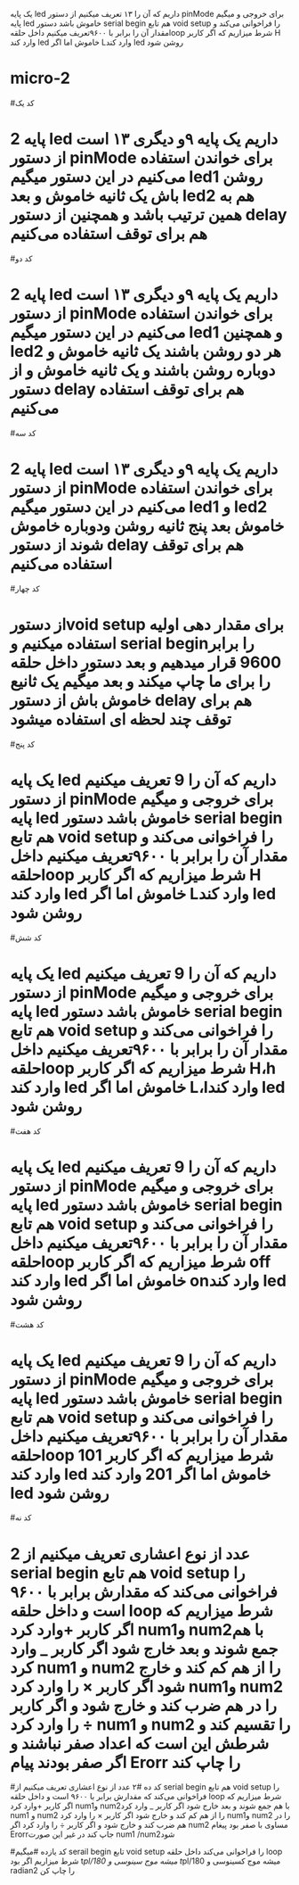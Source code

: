 یک پایه led داریم که آن را ۱۳ تعریف میکنیم از دستور pinMode برای خروجی و میگیم پایه led خاموش باشد دستور serial begin هم تابع void setup را فراخوانی می‌کند و مقدار آن را برابر با ۹۶۰۰تعریف میکنیم داخل حلقهloop شرط میزاریم که اگر کاربر H وارد کند led خاموش اما اگر Lوارد کند led روشن شود
# micro-2
#کد یک
# 2 پایه led داریم یک پایه ۹و دیگری ۱۳ است از دستور pinMode برای خواندن استفاده می‌کنیم در این دستور میگیم led1 روشن باش یک ثانیه خاموش و بعد led2 هم به همین ترتیب باشد و همچنین از دستور delay هم برای توقف استفاده می‌کنیم


#کد دو
# 2 پایه led داریم یک پایه ۹و دیگری ۱۳ است از دستور pinMode برای خواندن استفاده می‌کنیم در این دستور میگیم led1  و همچنین led2 هر دو روشن باشند یک ثانیه خاموش و دوباره روشن باشند و یک ثانیه خاموش و از دستور delay هم برای توقف استفاده می‌کنیم 


#کد سه
# 2 پایه led داریم یک پایه ۹و دیگری ۱۳ است از دستور pinMode برای خواندن استفاده می‌کنیم در این دستور میگیم led1 و led2 خاموش بعد پنج ثانیه روشن ودوباره خاموش شوند از دستور delay هم برای توقف استفاده می‌کنیم  


#کد چهار 
# از دستورvoid setup برای مقدار دهی اولیه استفاده میکنیم و serial beginرا برابر 9600 قرار میدهیم و بعد دستور داخل حلقه را برای ما چاپ میکند و بعد میگیم یک ثانیع خاموش باش از دستور delay هم برای توقف چند لحظه ای استفاده میشود


#کد پنج
# یک پایه led داریم که آن را 9 تعریف میکنیم از دستور pinMode برای خروجی و میگیم پایه led خاموش باشد دستور serial begin هم تابع void setup را فراخوانی می‌کند و مقدار آن را برابر با ۹۶۰۰تعریف میکنیم داخل حلقهloop شرط میزاریم که اگر کاربر H وارد کند led خاموش اما اگر Lوارد کند led روشن شود


#کد شش
 # یک پایه led داریم که آن را 9 تعریف میکنیم از دستور pinMode برای خروجی و میگیم پایه led خاموش باشد دستور serial begin هم تابع void setup را فراخوانی می‌کند و مقدار آن را برابر با ۹۶۰۰تعریف میکنیم داخل حلقهloop شرط میزاریم که اگر کاربر H،h وارد کند led خاموش اما اگر L،lوارد کند led روشن شود


 #کد هفت 
 # یک پایه led داریم که آن را 9 تعریف میکنیم از دستور pinMode برای خروجی و میگیم پایه led خاموش باشد دستور serial begin هم تابع void setup را فراخوانی می‌کند و مقدار آن را برابر با ۹۶۰۰تعریف میکنیم داخل حلقهloop شرط میزاریم که اگر کاربر off وارد کند led خاموش اما اگر onوارد کند led روشن شود


 #کد هشت
 # یک پایه led داریم که آن را 9 تعریف میکنیم از دستور pinMode برای خروجی و میگیم پایه led خاموش باشد دستور serial begin هم تابع void setup را فراخوانی می‌کند و مقدار آن را برابر با ۹۶۰۰تعریف میکنیم داخل حلقهloop شرط میزاریم که اگر کاربر 101 وارد کند led خاموش اما اگر 201 وارد کند led روشن شود


 #کد نه
 # 2 عدد از نوع اعشاری تعریف میکنیم از serial begin هم تابع void setup را فراخوانی می‌کند که مقدارش برابر با ۹۶۰۰  است و داخل حلقه loop شرط میزاریم که اگر کاربر +وارد کرد num1و num2با هم جمع شوند و بعد خارج شود اگر کاربر _ وارد کرد num1 و num2 را از هم کم کند و خارج شود اگر کاربر × را وارد کرد num1و num2 را در هم ضرب کند و خارج شود و اگر کاربر ÷ را وارد کرد num1 و num2  را تقسیم کند و شرطش این است که اعداد صفر نباشند و اگر صفر بودند پیام Erorr را چاپ کند


 #کد ده 
 #۲ عدد از نوع اعشاری تعریف میکنیم از serial begin هم تابع void setup را فراخوانی می‌کند که مقدارش برابر با ۹۶۰۰  است و داخل حلقه loop شرط میزاریم که اگر کاربر +وارد کرد num1و num2با هم جمع شوند و بعد خارج شود اگر کاربر _ وارد کرد num1 و num2 را از هم کم کند و خارج شود اگر کاربر × را وارد کرد num1و num2 را در هم ضرب کند و خارج شود و اگر کاربر ÷ را وارد کرد اگر num2 مساوی با صفر بود پیغام Erorrجاپ کند در غیر این صورت num1 /num2شود 


 #کد یازده
 #میگیم serail begin تابع void setup  را فراخوانی می‌کند داخل حلقه loop شرط میزاریم  اگر بود t*pl/180 میشه موج سینوسی و t*pl/180 میشه موج کسینوسی و radian2 را چاپ کن










